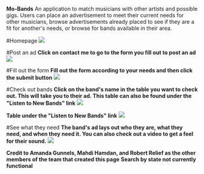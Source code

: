 **Mo-Bands**
An application to match musicians with other artists and possible gigs. Users can place an advertisement to meet their current needs for other musicians, browse advertisements already placed to see if they are a fit for another's needs, or browse for bands available in their area.

#Homepage
![](/images/home.jpg)

#Post an ad
**Click on contact me to go to the form you fill out to post an ad**
![](/images/contact.jpg)

#Fill out the form
**Fill out the form according to your needs and then click the submit button**
![](/images/form.jpg)

#Check out bands
**Click on the band's name in the table you want to check out. This will take you to their ad. This table can also be found under the "Listen to New Bands" link**
![](/images/home.jpg)

**Table under the "Listen to New Bands" link**
![](/images/list.jpg)

#See what they need
**The band's ad lays out who they are, what they need, and when they need it. You can also check out a video to get a feel for their sound.**
![](/images/ad.jpg)


**Credit to Amanda Gunnels, Mahdi Hamdan, and Robert Relief as the other members of the team that created this page**
**Search by state not currently functional**